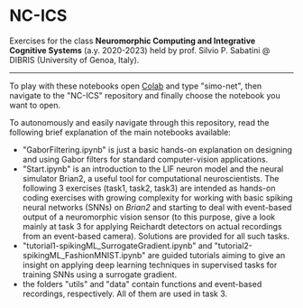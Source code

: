 # NC-ICS

Exercises for the class **Neuromorphic Computing and Integrative Cognitive Systems** (a.y. 2020-2023) held by prof. Silvio P. Sabatini @ DIBRIS (University of Genoa, Italy).

---

To play with these notebooks open [Colab](http://colab.research.google.com/github) and type "simo-net", then navigate to the "NC-ICS" repository and finally choose the notebook you want to open.

To autonomously and easily navigate through this repository, read the following brief explanation of the main notebooks available:

 - "GaborFiltering.ipynb" is just a basic hands-on explanation on designing and using Gabor filters for standard computer-vision applications.
 - "Start.ipynb" is an introduction to the LIF neuron model and the neural simulator Brian2, a useful tool for computational neuroscientists. The following 3 exercises (task1, task2, task3) are intended as hands-on coding exercises with growing complexity for working with basic spiking neural networks (SNNs) on _Brian2_ and starting to deal with event-based output of a neuromorphic vision sensor (to this purpose, give a look mainly at task 3 for applying Reichardt detectors on actual recordings from an event-based camera). Solutions are provided for all such tasks.
 - "tutorial1-spikingML_SurrogateGradient.ipynb" and "tutorial2-spikingML_FashionMNIST.ipynb" are guided tutorials aiming to give an insight on applying deep learning techniques in supervised tasks for training SNNs using a surrogate gradient.
 - the folders "utils" and "data" contain functions and event-based recordings, respectively. All of them are used in task 3.
